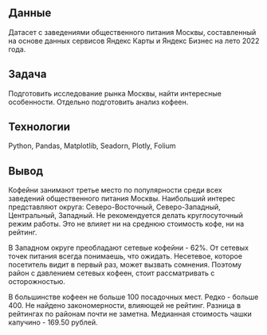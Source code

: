 ## Данные
Датасет с заведениями общественного питания Москвы, составленный на основе данных сервисов Яндекс Карты и Яндекс Бизнес на лето 2022 года. 

## Задача
Подготовить исследование рынка Москвы, найти интересные особенности. Отдельно подготовить анализ кофеен. 
 
## Технологии
Python, Pandas, Matplotlib, Seadorn, Plotly, Folium

## Вывод
Кофейни занимают третье место по популярности среди всех заведений общественного питания Москвы. Наибольший интерес представляют округа: Северо-Восточный, Северо-Западный, Центральный, Западный. Не рекомендуется делать круглосуточный режим работы. Это не влияет ни на среднюю стоимость кофе, ни на рейтинг.

В Западном округе преобладают сетевые кофейни - 62%. От сетевых точек питания всегда понимаешь, что ожидать. Несетевое, которое посетитель видит в первый раз, может вызвать сомнения. Поэтому район с давлением сетевых кофеен, стоит рассматривать с осторожностью.

В большинстве кофеен не больше 100 посадочных мест. Редко - больше 400. Не найдено закономерности, влияющей не рейтинг. Разница в рейтингах по районам почти не заметна. Медианная стоимость чашки капучино - 169.50 рублей.
 
